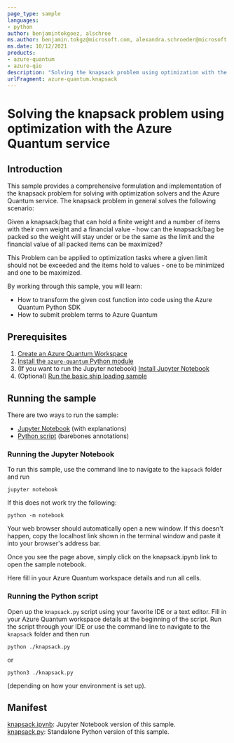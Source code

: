 ```yaml
---
page_type: sample
languages:
- python
author: benjamintokgoez, alschroe
ms.author: benjamin.tokgz@microsoft.com, alexandra.schroeder@microsoft.com
ms.date: 10/12/2021
products:
- azure-quantum
- azure-qio
description: "Solving the knapsack problem using optimization with the Azure Quantum service"
urlFragment: azure-quantum.knapsack
---
```


# Solving the knapsack problem using optimization with the Azure Quantum service


## Introduction

This sample provides a comprehensive formulation and implementation of the knapsack problem for solving with optimization solvers and the Azure Quantum service.
The knapsack problem in general solves the following scenario:

Given a knapsack/bag that can hold a finite weight and a number of items with their own weight and a financial value - how can the knapsack/bag be packed so the weight will stay under or be the same as the limit and the financial value of all packed items can be maximized?

This Problem can be applied to optimization tasks where a given limit should not be exceeded and the items hold to values - one to be minimized and one to be maximized.

By working through this sample, you will learn:

- How to transform the given cost function into code using the Azure Quantum Python SDK
- How to submit problem terms to Azure Quantum

## Prerequisites

1. [Create an Azure Quantum Workspace](https://docs.microsoft.com/azure/quantum/how-to-create-quantum-workspaces-with-the-azure-portal)
1. [Install the `azure-quantum` Python module](https://docs.microsoft.com/azure/quantum/optimization-install-sdk)
1. (If you want to run the Jupyter notebook) [Install Jupyter Notebook](https://jupyter.org/install)
1. (Optional) [Run the basic ship loading sample](../ship-loading/)



## Running the sample

There are two ways to run the sample:

- [Jupyter Notebook](./knapsack.ipynb) (with explanations)
- [Python script](/knapsack.py) (barebones annotations)

### Running the Jupyter Notebook

To run this sample, use the command line to navigate to the `kapsack` folder and run 

```shell
jupyter notebook
```

If this does not work try the following:

```shell
python -m notebook
```

Your web browser should automatically open a new window.
If this doesn't happen, copy the localhost link shown in the terminal window and paste it into your browser's address bar.

Once you see the page above, simply click on the knapsack.ipynb link to open the sample notebook.

Here fill in your Azure Quantum workspace details and run all cells.

### Running the Python script

Open up the `knapsack.py` script using your favorite IDE or a text editor.
Fill in your Azure Quantum workspace details at the beginning of the script.
Run the script through your IDE or use the command line to navigate to the `knapsack` folder and then run 

```shell
python ./knapsack.py
```

or

```shell
python3 ./knapsack.py
```

(depending on how your environment is set up).

## Manifest
[knapsack.ipynb](./knapsack.ipynb): Jupyter Notebook version of this sample. <br>
[knapsack.py](/knapsack.py): Standalone Python version of this sample.